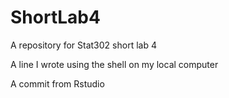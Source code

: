 # ShortLab4
A repository for Stat302 short lab 4

A line I wrote using the shell on my local computer

A commit from Rstudio
